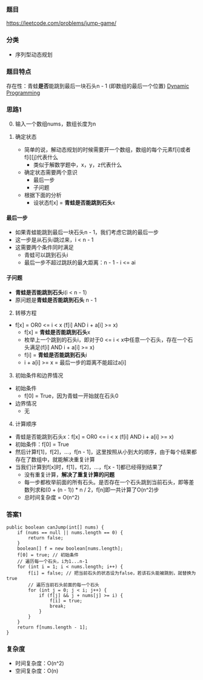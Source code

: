 ### 题目
https://leetcode.com/problems/jump-game/

### 分类
* 序列型动态规划

### 题目特点
存在性：青蛙**是否**能跳到最后一块石头n - 1 (即数组的最后一个位置) [Dynamic Programming](https://github.com/HolmesJJ/CS2040S-Data-Structures-and-Algorithms/wiki/Dynamic-Programming)

### 思路1
0. 输入一个数组nums，数组长度为n

1. 确定状态
    * 简单的说，解动态规划的时候需要开一个数组，数组的每个元素f[i]或者f[i][j]代表什么
        * 类似于解数学题中，x，y，z代表什么  
    * 确定状态需要两个意识
        * 最后一步
        * 子问题
    * 根据下面的分析
        * 设状态f[x] = **青蛙是否能跳到石头**x

#### 最后一步
* 如果青蛙能跳到最后一块石头n - 1，我们考虑它跳的最后一步
* 这一步是从石头i跳过来，i < n - 1
* 这需要两个条件同时满足
    * 青蛙可以跳到石头i
    * 最后一步不超过跳跃的最大距离：n - 1 - i <= ai

#### 子问题
* **青蛙是否能跳到石头**i(i < n - 1）
* 原问题是**青蛙是否能跳到石头** n - 1

2. 转移方程
* f[x] = OR0 <= i < x (f[i] AND i + a[i] >= x)
    * f[x] = **青蛙是否能跳到石头**x
    * 枚举上一个跳到的石头i，即对于0 <= i < x中任意一个石头，存在一个石头满足(f[i] AND i + a[i] >= x)
    * f[i] = **青蛙是否能跳到石头**i
    * i + a[i] >= x = 最后一步的距离不能超过a[i]

3. 初始条件和边界情况
* 初始条件
    * f[0] = True，因为青蛙一开始就在石头0
* 边界情况
    * 无

4. 计算顺序
* 青蛙是否能跳到石头x：f[x] = OR0 <= i < x (f[i] AND i + a[i] >= x)
* 初始条件：f[0] = True
* 然后计算f[1]，f[2]，...，f[n - 1]，这里按照从小到大的顺序，由于每个结果都存在了数组中，就能解决重复计算
* 当我们计算到f[x]时，f[1]，f[2]，...，f[x - 1]都已经得到结果了
    * 没有重复计算，**解决了重复计算的问题**
    * 每一步都枚举前面的所有石头。是否存在一个石头跳到当前石头，即等差数列求和(0 + (n - 1)) * n / 2，f[n]即一共计算了O(n^2)步
    * 总时间复杂度 = O(n^2)

### 答案1
```
public boolean canJump(int[] nums) {
    if (nums == null || nums.length == 0) {
        return false;
    }
    boolean[] f = new boolean[nums.length];
    f[0] = true; // 初始条件
    // 遍历每一个石头，i为1...n-1
    for (int i = 1; i < nums.length; i++) {
        f[i] = false; // 把当前石头的状态设为false，若该石头能被跳到，就替换为true
        // 遍历当前石头前面的每一个石头
        for (int j = 0; j < i; j++) {
            if (f[j] && j + nums[j] >= i) {
                f[i] = true;
                break;
            }
        }
    }
    return f[nums.length - 1];
}
```

### 复杂度
* 时间复杂度：O(n^2)
* 空间复杂度：O(n)
